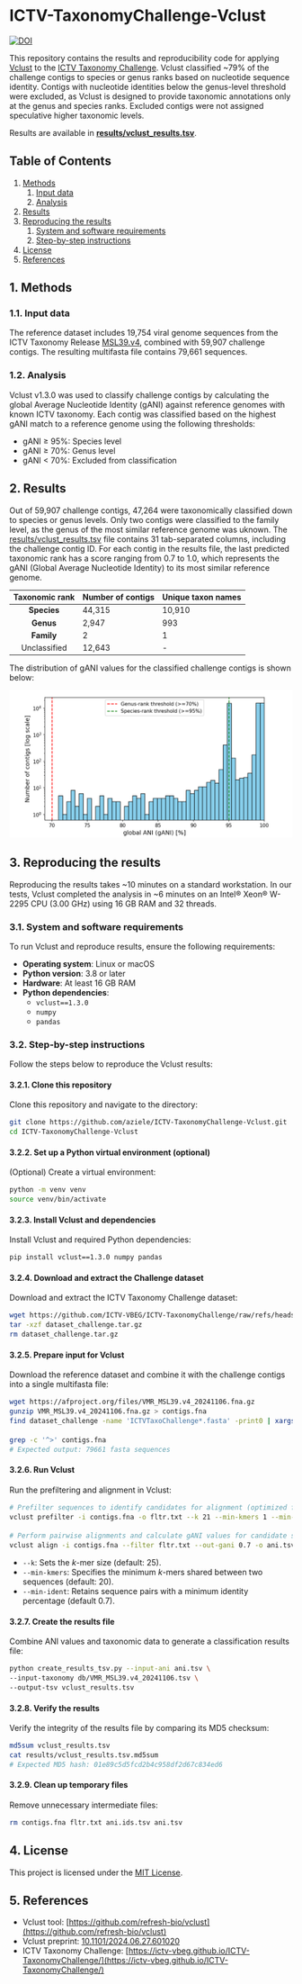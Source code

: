 # ICTV-TaxonomyChallenge-Vclust

[![DOI](https://zenodo.org/badge/DOI/10.5281/zenodo.14537502.svg)](https://doi.org/10.5281/zenodo.14537502)

This repository contains the results and reproducibility code for applying [Vclust](https://github.com/refresh-bio/vclust) to the [ICTV Taxonomy Challenge](https://ictv-vbeg.github.io/ICTV-TaxonomyChallenge/). Vclust classified ~79% of the challenge contigs to species or genus ranks based on nucleotide sequence identity. Contigs with nucleotide identities below the genus-level threshold were excluded, as Vclust is designed to provide taxonomic annotations only at the genus and species ranks. Excluded contigs were not assigned speculative higher taxonomic levels.

Results are available in **[results/vclust_results.tsv](./results/vclust_results.tsv)**.

## Table of Contents

1. [Methods](#1-methods)
   1. [Input data](#11-input-data)
   2. [Analysis](#12-analysis)
2. [Results](#2-results)
3. [Reproducing the results](#3-reproducing-the-results)
   1. [System and software requirements](#31-system-and-software-requirements)
   2. [Step-by-step instructions](#32-step-by-step-instructions)
4. [License](#4-license)
5. [References](#5-references)

## 1. Methods

### 1.1. Input data
The reference dataset includes 19,754 viral genome sequences from the ICTV Taxonomy Release [MSL39.v4](https://ictv.global/sites/default/files/VMR/VMR_MSL39.v4_20241106.xlsx), combined with 59,907 challenge contigs. The resulting multifasta file contains 79,661 sequences.

### 1.2. Analysis
Vclust v1.3.0 was used to classify challenge contigs by calculating the global Average Nucleotide Identity (gANI) against reference genomes with known ICTV taxonomy. Each contig was classified based on the highest gANI match to a reference genome using the following thresholds:

* gANI ≥ 95%: Species level
* gANI ≥ 70%: Genus level
* gANI < 70%: Excluded from classification


## 2. Results
Out of 59,907 challenge contigs, 47,264 were taxonomically classified down to species or genus levels. Only two contigs were classified to the family level, as the genus of the most similar reference genome was uknown. The [results/vclust_results.tsv](./results/vclust_results.tsv) file contains 31 tab-separated columns, including the challenge contig ID. For each contig in the results file, the last predicted taxonomic rank has a score ranging from 0.7 to 1.0, which represents the gANI (Global Average Nucleotide Identity) to its most similar reference genome.

| Taxonomic rank | Number of contigs | Unique taxon names |
| :---: | --- | --- |
| **Species**    | 44,315 | 10,910 |
| **Genus**    | 2,947 | 993 |
| **Family**    | 2 | 1 |
| Unclassified    | 12,643 | - |

The distribution of gANI values for the classified challenge contigs is shown below:

<img src="./images/histogram_gani.png" alt="Distribution of gani values">

## 3. Reproducing the results

Reproducing the results takes ~10 minutes on a standard workstation. In our tests, Vclust completed the analysis in ~6 minutes on an Intel® Xeon® W-2295 CPU (3.00 GHz) using 16 GB RAM and 32 threads.

### 3.1. System and software requirements

To run Vclust and reproduce results, ensure the following requirements:

* **Operating system**: Linux or macOS
* **Python version**: 3.8 or later
* **Hardware**: At least 16 GB RAM
* **Python dependencies**:
   - `vclust==1.3.0`
   - `numpy`
   - `pandas`

### 3.2. Step-by-step instructions

Follow the steps below to reproduce the Vclust results:

#### 3.2.1. Clone this repository

Clone this repository and navigate to the directory:

```bash
git clone https://github.com/aziele/ICTV-TaxonomyChallenge-Vclust.git
cd ICTV-TaxonomyChallenge-Vclust
```

#### 3.2.2. Set up a Python virtual environment (optional)

(Optional) Create a virtual environment:

```bash
python -m venv venv
source venv/bin/activate
```

#### 3.2.3. Install Vclust and dependencies

Install Vclust and required Python dependencies:

```bash
pip install vclust==1.3.0 numpy pandas
```

#### 3.2.4. Download and extract the Challenge dataset

Download and extract the ICTV Taxonomy Challenge dataset:

```bash
wget https://github.com/ICTV-VBEG/ICTV-TaxonomyChallenge/raw/refs/heads/main/dataset/dataset_challenge.tar.gz
tar -xzf dataset_challenge.tar.gz
rm dataset_challenge.tar.gz
```

#### 3.2.5. Prepare input for Vclust

Download the reference dataset and combine it with the challenge contigs into a single multifasta file:

```bash
wget https://afproject.org/files/VMR_MSL39.v4_20241106.fna.gz
gunzip VMR_MSL39.v4_20241106.fna.gz > contigs.fna
find dataset_challenge -name 'ICTVTaxoChallenge*.fasta' -print0 | xargs -0 cat >> contigs.fna

grep -c '^>' contigs.fna
# Expected output: 79661 fasta sequences
```

#### 3.2.6. Run Vclust

Run the prefiltering and alignment in Vclust:

```bash
# Prefilter sequences to identify candidates for alignment (optimized for short contigs):
vclust prefilter -i contigs.fna -o fltr.txt --k 21 --min-kmers 1 --min-ident 0.74 --threads 32

# Perform pairwise alignments and calculate gANI values for candidate sequences:
vclust align -i contigs.fna --filter fltr.txt --out-gani 0.7 -o ani.tsv --threads 32
```

* `--k`: Sets the *k*-mer size (default: 25).
* `--min-kmers`: Specifies the minimum *k*-mers shared between two sequences (default: 20).
* `--min-ident`: Retains sequence pairs with a minimum identity percentage (default 0.7).


#### 3.2.7. Create the results file

Combine ANI values and taxonomic data to generate a classification results file:

```bash
python create_results_tsv.py --input-ani ani.tsv \
--input-taxonomy db/VMR_MSL39.v4_20241106.tsv \
--output-tsv vclust_results.tsv
```

#### 3.2.8. Verify the results

Verify the integrity of the results file by comparing its MD5 checksum:

```bash
md5sum vclust_results.tsv
cat results/vclust_results.tsv.md5sum
# Expected MD5 hash: 01e89c5d5fcd2b4c958df2d67c834ed6
```

#### 3.2.9. Clean up temporary files

Remove unnecessary intermediate files:

```bash
rm contigs.fna fltr.txt ani.ids.tsv ani.tsv
```

## 4. License

This project is licensed under the [MIT License](LICENSE).


## 5. References

- Vclust tool: [https://github.com/refresh-bio/vclust](https://github.com/refresh-bio/vclust)
- Vclust preprint: [10.1101/2024.06.27.601020](https://www.biorxiv.org/content/10.1101/2024.06.27.601020)
- ICTV Taxonomy Challenge: [https://ictv-vbeg.github.io/ICTV-TaxonomyChallenge/](https://ictv-vbeg.github.io/ICTV-TaxonomyChallenge/)